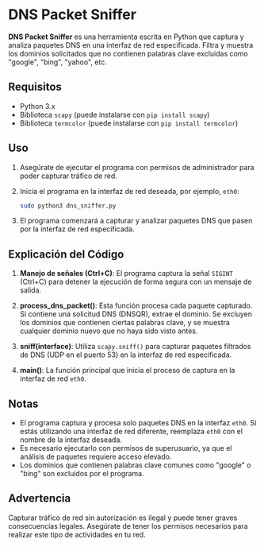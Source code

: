 # DNS Packet Sniffer

**DNS Packet Sniffer** es una herramienta escrita en Python que captura y analiza paquetes DNS en una interfaz de red especificada. Filtra y muestra los dominios solicitados que no contienen palabras clave excluidas como "google", "bing", "yahoo", etc.

## Requisitos

- Python 3.x
- Biblioteca `scapy` (puede instalarse con `pip install scapy`)
- Biblioteca `termcolor` (puede instalarse con `pip install termcolor`)

## Uso

1. Asegúrate de ejecutar el programa con permisos de administrador para poder capturar tráfico de red.
2. Inicia el programa en la interfaz de red deseada, por ejemplo, `eth0`:
    ```bash
    sudo python3 dns_sniffer.py
    ```

3. El programa comenzará a capturar y analizar paquetes DNS que pasen por la interfaz de red especificada.

## Explicación del Código

1. **Manejo de señales (Ctrl+C)**: El programa captura la señal `SIGINT` (Ctrl+C) para detener la ejecución de forma segura con un mensaje de salida.

2. **process_dns_packet()**: Esta función procesa cada paquete capturado. Si contiene una solicitud DNS (DNSQR), extrae el dominio. Se excluyen los dominios que contienen ciertas palabras clave, y se muestra cualquier dominio nuevo que no haya sido visto antes.

3. **sniff(interface)**: Utiliza `scapy.sniff()` para capturar paquetes filtrados de DNS (UDP en el puerto 53) en la interfaz de red especificada.

4. **main()**: La función principal que inicia el proceso de captura en la interfaz de red `eth0`.

## Notas

- El programa captura y procesa solo paquetes DNS en la interfaz `eth0`. Si estás utilizando una interfaz de red diferente, reemplaza `eth0` con el nombre de la interfaz deseada.
- Es necesario ejecutarlo con permisos de superusuario, ya que el análisis de paquetes requiere acceso elevado.
- Los dominios que contienen palabras clave comunes como "google" o "bing" son excluidos por el programa.

## Advertencia

Capturar tráfico de red sin autorización es ilegal y puede tener graves consecuencias legales. Asegúrate de tener los permisos necesarios para realizar este tipo de actividades en tu red.
